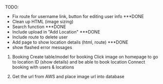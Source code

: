 TODO:

- Fix route for username link, button for editing user info ***DONE
- Clean up HTML (image sizing)
- Search function ***DONE
- Include upload in "Add Location"  ***DONE
- Include route to delete user
- Add page to show location details (html, route) ***DONE
- show flashed error messages

1. Booking
   Create table/model for booking
   Click image on homepage to go to location ID (show details) and be able to book location
   Connect booking with users & locations

2. Get the url from AWS
   and place image url into database
